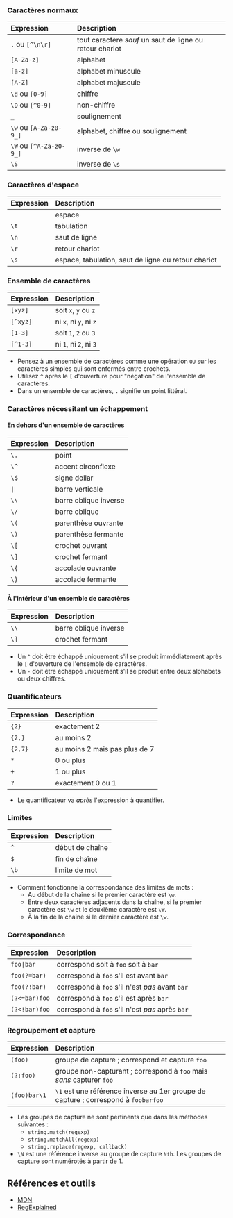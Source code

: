### Caractères normaux

Expression | Description
:--|:--
`.` ou `[^\n\r]` | tout caractère *sauf* un saut de ligne ou retour chariot
`[A-Za-z]` | alphabet
`[a-z]` | alphabet minuscule
`[A-Z]` | alphabet majuscule
`\d` ou `[0-9]` | chiffre
`\D` ou `[^0-9]` | non-chiffre
`_` | soulignement
`\w` ou `[A-Za-z0-9_]` | alphabet, chiffre ou soulignement
`\W` ou `[^A-Za-z0-9_]` | inverse de `\w`
`\S` | inverse de `\s`

### Caractères d'espace

Expression | Description
:--|:--
` ` | espace
`\t` | tabulation
`\n` | saut de ligne
`\r` | retour chariot
`\s` | espace, tabulation, saut de ligne ou retour chariot

### Ensemble de caractères

Expression | Description
:--|:--
`[xyz]` | soit `x`, `y` ou `z`
`[^xyz]` | ni `x`, ni `y`, ni `z`
`[1-3]` | soit `1`, `2` ou `3`
`[^1-3]` | ni `1`, ni `2`, ni `3`

- Pensez à un ensemble de caractères comme une opération `OU` sur les caractères simples qui sont enfermés entre crochets.
- Utilisez `^` après le `[` d'ouverture pour "négation" de l'ensemble de caractères.
- Dans un ensemble de caractères, `.` signifie un point littéral.

### Caractères nécessitant un échappement

#### En dehors d'un ensemble de caractères

Expression | Description
:--|:--
`\.` | point
`\^` | accent circonflexe
`\$` | signe dollar
`\|` | barre verticale
`\\` | barre oblique inverse
`\/` | barre oblique
`\(` | parenthèse ouvrante
`\)` | parenthèse fermante
`\[` | crochet ouvrant
`\]` | crochet fermant
`\{` | accolade ouvrante
`\}` | accolade fermante

#### À l'intérieur d'un ensemble de caractères

Expression | Description
:--|:--
`\\` | barre oblique inverse
`\]` | crochet fermant

- Un `^` doit être échappé uniquement s'il se produit immédiatement après le `[` d'ouverture de l'ensemble de caractères.
- Un `-` doit être échappé uniquement s'il se produit entre deux alphabets ou deux chiffres.

### Quantificateurs

Expression | Description
:--|:--
`{2}` | exactement 2
`{2,}` | au moins 2
`{2,7}` | au moins 2 mais pas plus de 7
`*` | 0 ou plus
`+` | 1 ou plus
`?` | exactement 0 ou 1

- Le quantificateur va *après* l'expression à quantifier.

### Limites

Expression | Description
:--|:--
`^` | début de chaîne
`$` | fin de chaîne
`\b` | limite de mot

- Comment fonctionne la correspondance des limites de mots :
    - Au début de la chaîne si le premier caractère est `\w`.
    - Entre deux caractères adjacents dans la chaîne, si le premier caractère est `\w` et le deuxième caractère est `\W`.
    - À la fin de la chaîne si le dernier caractère est `\w`.

### Correspondance

Expression | Description
:--|:--
`foo\|bar` | correspond soit à `foo` soit à `bar`
`foo(?=bar)` | correspond à `foo` s'il est avant `bar`
`foo(?!bar)` | correspond à `foo` s'il n'est *pas* avant `bar`
`(?<=bar)foo` | correspond à `foo` s'il est après `bar`
`(?<!bar)foo` | correspond à `foo` s'il n'est *pas* après `bar`

### Regroupement et capture

Expression | Description
:--|:--
`(foo)` | groupe de capture ; correspond et capture `foo`
`(?:foo)` | groupe non-capturant ; correspond à `foo` mais *sans* capturer `foo`
`(foo)bar\1` | `\1` est une référence inverse au 1er groupe de capture ; correspond à `foobarfoo`

- Les groupes de capture ne sont pertinents que dans les méthodes suivantes :
    - `string.match(regexp)`
    - `string.matchAll(regexp)`
    - `string.replace(regexp, callback)`
- `\N` est une référence inverse au groupe de capture `Nth`. Les groupes de capture sont numérotés à partir de 1.

## Références et outils

- [MDN](https://developer.mozilla.org/en-US/docs/Web/JavaScript/Guide/Regular_Expressions)
- [RegExplained](https://leaverou.github.io/regexplained/)
